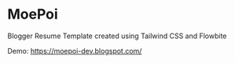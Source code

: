 # MoePoi
Blogger Resume Template created using Tailwind CSS and Flowbite

Demo: https://moepoi-dev.blogspot.com/
